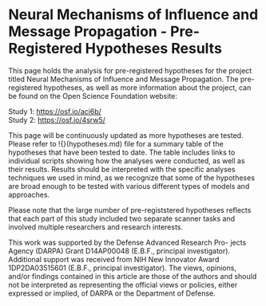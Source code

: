 # Neural Mechanisms of Influence and Message Propagation - Pre-Registered Hypotheses Results

This page holds the analysis for pre-registered hypotheses for the project titled Neural Mechanisms of Influence and Message Propagation. The pre-registered hypotheses, as well as more information about the project, can be found on the Open Science Foundation website:

Study 1: https://osf.io/aci6b/<br>
Study 2: https://osf.io/4srw5/

This page will be continuously updated as more hypotheses are tested. Please refer to !{}(hypotheses.md) file for a summary table of the hypotheses that have been tested to date. The table includes links to individual scripts showing how the analyses were conducted, as well as their results. Results should be interpreted with the specific analyses techniques we used in mind, as we recognize that some of the hypotheses are broad enough to be tested with various different types of models and approaches.

Please note that the large number of pre-registstered hypotheses reflects that each part of this study included two separate scanner tasks and involved multiple researchers and research interests.

This work was supported by the Defense Advanced Research Pro- jects Agency (DARPA) Grant D14AP00048 (E.B.F., principal investigator). Additional support was received from NIH New Innovator Award 1DP2DA03515601 (E.B.F., principal investigator). The views, opinions, and/or findings contained in this article are those of the authors and should not be interpreted as representing the official views or policies, either expressed or implied, of DARPA or the Department of Defense.
